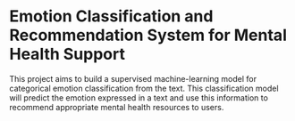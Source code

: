 # Emotion Classification and Recommendation System for Mental Health Support
This project aims to build a supervised machine-learning model for categorical emotion classification from the text. This classification model will predict the emotion expressed in a text  and use this information to recommend appropriate mental health resources to users.
